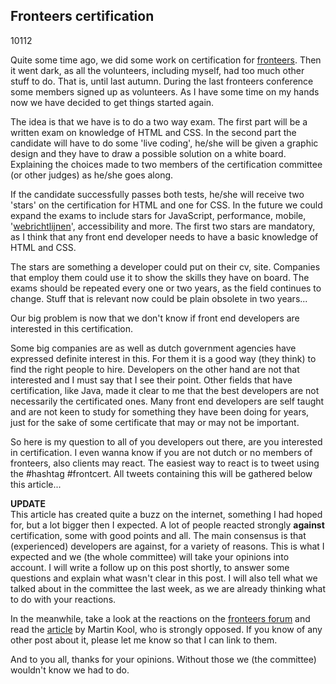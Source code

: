 <article><h2>Fronteers certification</h2><time><span class="day">1</span><span class="month">0</span><span class="year">112</span></time><p>Quite some time ago, we did some work on certification for <a href="http://fronteers.nl/vereniging/commissies/diplomering">fronteers</a>. Then it went dark, as all the volunteers, including myself, had too much other stuff to do. That is, until last autumn. During the last fronteers conference some members signed up as volunteers. As I have some time on my hands now we have decided to get things started again.</p><p>The idea is that we have is to do a two way exam. The first part will be a written exam on knowledge of HTML and CSS. In the second part the candidate will have to do some 'live coding', he/she will be given a graphic design and they have to draw a possible solution on a white board. Explaining the choices made to two members of the certification committee (or other judges) as he/she goes along.</p><p>If the candidate successfully passes both tests, he/she will receive two 'stars' on the certification for HTML and one for CSS. In the future we could expand the exams to include stars for JavaScript, performance, mobile, '<a href="http://versie2.webrichtlijnen.nl/">webrichtlijnen</a>', accessibility and more. The first two stars are mandatory, as I think that any front end developer needs to have a basic knowledge of HTML and CSS.</p><p>The stars are something a developer could put on their cv, site. Companies that employ them could use it to show the skills they have on board. The exams should be repeated every one or two years, as the field continues to change. Stuff that is relevant now could be plain obsolete in two years...</p><p>Our big problem is now that we don't know if front end developers are interested in this certification.</p><p>Some big companies are as well as dutch government agencies have expressed definite interest in this. For them it is a good way (they think) to find the right people to hire. Developers on the other hand are not that interested and I must say that I see their point. Other fields that have certification, like Java, made it clear to me that the best developers are not necessarily the certificated ones. Many front end developers are self taught and are not keen to study for something they have been doing for years, just for the sake of some certificate that may or may not be important.</p><p data-twit="frontcert">So here is my question to all of you developers out there, are you interested in certification. I even wanna know if you are not dutch or no members of fronteers, also clients may react. The easiest way to react is to tweet using the #hashtag #frontcert. All tweets containing this will be gathered below this article...</p><p><strong>UPDATE</strong><br />This article has created quite a buzz on the internet, something I had hoped for, but a lot bigger then I expected. A lot of people reacted strongly <strong>against</strong> certification, some with good points and all. The main consensus is that (experienced) developers are against, for a variety of reasons. This is what I expected and we (the whole committee) will take your opinions into account. I will write a follow up on this post shortly, to answer some questions and explain what wasn't clear in this post. I will also tell what we talked about in the committee the last week, as we are already thinking what to do with your reactions.</p><p>In the meanwhile, take a look at the reactions on the <a href="http://forum.fronteers.nl/topic/40/commissie-diplomering/">fronteers forum</a> and read the <a href="http://martinkool.com/post/15718600033/het-fronteers-certificaat-ajax-of-wc-eend">article</a> by Martin Kool, who is strongly opposed. If you know of any other post about it, please let me know so that I can link to them.</p><p>And to you all, thanks for your opinions. Without those we (the committee) wouldn't know we had to do.</p></article>